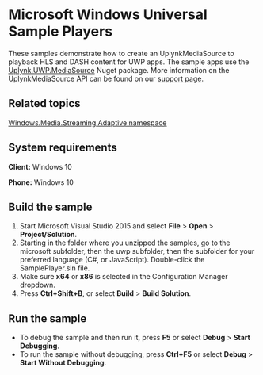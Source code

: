 # Microsoft Windows Universal Sample Players

These samples demonstrate how to create an UplynkMediaSource to playback HLS and DASH content for UWP apps.  The sample apps use the [Uplynk.UWP.MediaSource](https://www.nuget.org/packages/Uplynk.UWP.MediaSource/) Nuget package.  More information on the UplynkMediaSource API can be found on our [support page](http://support.uplynk.com/doc_sdk_microsoft_uwp.html).

Related topics
--------------


[Windows.Media.Streaming.Adaptive namespace](https://msdn.microsoft.com/en-us/library/windows/apps/windows.media.streaming.adaptive.aspx)

System requirements
-----------------------------

**Client:** Windows 10  

**Phone:** Windows 10

Build the sample
----------------

1. Start Microsoft Visual Studio 2015 and select **File** \> **Open** \> **Project/Solution**.
2. Starting in the folder where you unzipped the samples, go to the microsoft subfolder, then the uwp subfolder, then the subfolder for your preferred language (C#, or JavaScript). Double-click the SamplePlayer.sln file.
3. Make sure **x64** or **x86** is selected in the Configuration Manager dropdown.
4. Press **Ctrl+Shift+B**, or select **Build** \> **Build Solution**.

Run the sample
--------------

 - To debug the sample and then run it, press **F5** or select **Debug** \> **Start Debugging**.
 - To run the sample without debugging, press **Ctrl+F5** or select **Debug** \> **Start Without Debugging**.